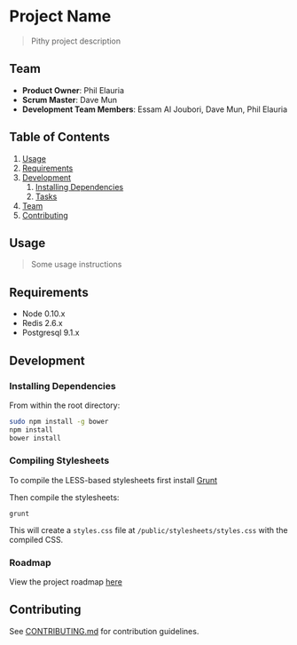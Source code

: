 # Project Name

> Pithy project description

## Team

  - __Product Owner__: Phil Elauria
  - __Scrum Master__: Dave Mun
  - __Development Team Members__: Essam Al Joubori, Dave Mun, Phil Elauria

## Table of Contents

1. [Usage](#Usage)
1. [Requirements](#requirements)
1. [Development](#development)
    1. [Installing Dependencies](#installing-dependencies)
    1. [Tasks](#tasks)
1. [Team](#team)
1. [Contributing](#contributing)

## Usage

> Some usage instructions

## Requirements

- Node 0.10.x
- Redis 2.6.x
- Postgresql 9.1.x

## Development

### Installing Dependencies

From within the root directory:

```sh
sudo npm install -g bower
npm install
bower install
```

### Compiling Stylesheets

To compile the LESS-based stylesheets first install [Grunt](http://getbootstrap.com/getting-started/#grunt)

Then compile the stylesheets:

```grunt```

This will create a `styles.css` file at `/public/stylesheets/styles.css` with the compiled CSS.

### Roadmap

View the project roadmap [here](LINK_TO_PROJECT_ISSUES)


## Contributing

See [CONTRIBUTING.md](CONTRIBUTING.md) for contribution guidelines.
